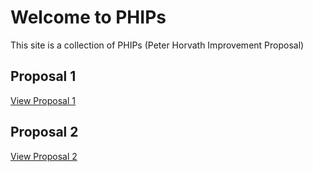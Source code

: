 # Welcome to PHIPs

This site is a collection of PHIPs (Peter Horvath Improvement Proposal)

## Proposal 1

[View Proposal 1](content/phpi-1.md)

## Proposal 2

[View Proposal 2](content/phpi-2.md)

